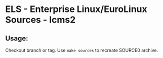 # ELS - Enterprise Linux/EuroLinux Sources - lcms2
 
## Usage:
  Checkout branch or tag. Use `make sources` to recreate  SOURCE0 archive.
